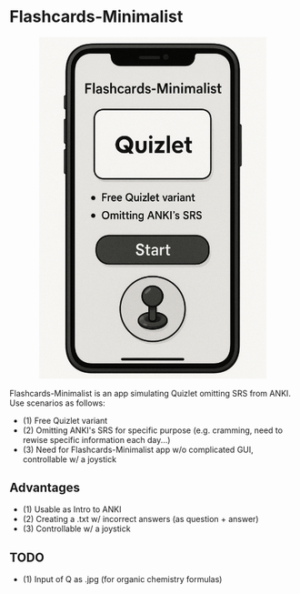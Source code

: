 # Flashcards-Minimalist

<p align="center">
  <img src="1.png" width="400">
</p>


Flashcards-Minimalist is an app simulating Quizlet omitting SRS from ANKI. Use scenarios as follows: 
- (1) Free Quizlet variant
- (2) Omitting ANKI's SRS for specific purpose (e.g. cramming, need to rewise specific information each day...)
- (3) Need for Flashcards-Minimalist app w/o complicated GUI, controllable w/ a joystick

## Advantages
- (1) Usable as Intro to ANKI
- (2) Creating a .txt w/ incorrect answers (as question + answer)
- (3) Controllable w/ a joystick

## TODO
- (1) Input of Q as .jpg (for organic chemistry formulas)
